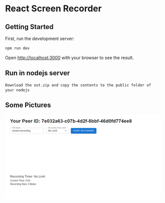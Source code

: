 # React Screen Recorder

## Getting Started

First, run the development server:

```bash
npm run dev
```

Open [http://localhost:3000](http://localhost:3000) with your browser to see the result.

## Run in nodejs server

```
Download the out.zip and copy the contents to the public folder of your nodejs
```

## Some Pictures

![alt text](images\sample.png)
